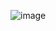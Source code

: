 ![image](https://user-images.githubusercontent.com/92890425/167256922-16ea0aa3-2914-48dc-9f5b-282705ee6f4a.png)
